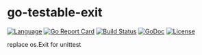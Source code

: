 # go-testable-exit

[![Language](https://img.shields.io/badge/language-Go-blue.svg)](https://golang.org/)
[![Go Report Card](https://goreportcard.com/badge/github.com/yangchenxing/go-testable-exit)](https://goreportcard.com/report/github.com/yangchenxing/go-testable-exit)
[![Build Status](https://travis-ci.org/yangchenxing/go-testable-exit.svg?branch=master)](https://travis-ci.org/yangchenxing/go-testable-exit)
[![GoDoc](http://godoc.org/github.com/yangchenxing/go-testable-exit?status.svg)](http://godoc.org/github.com/yangchenxing/go-testable-exit)
[![License](https://img.shields.io/badge/license-MIT-blue.svg)](https://raw.githubusercontent.com/yangchenxing/go-testable-exit/master/LICENSE)

replace os.Exit for unittest
